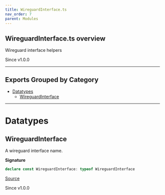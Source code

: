 ```yaml
---
title: WireguardInterface.ts
nav_order: 7
parent: Modules
---
```


## WireguardInterface.ts overview

Wireguard interface helpers

Since v1.0.0

---

## Exports Grouped by Category

- [Datatypes](#datatypes)
  - [WireguardInterface](#wireguardinterface)

---

# Datatypes

## WireguardInterface

A wireguard interface name.

**Signature**

```ts
declare const WireguardInterface: typeof WireguardInterface
```

[Source](https://github.com/leonitousconforti/the-wireguard-effect/tree/main/src/WireguardInterface.ts#L14)

Since v1.0.0

